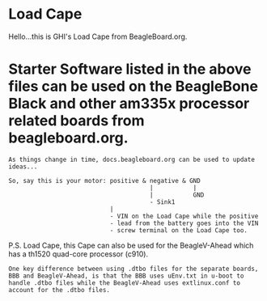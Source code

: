 # Load Cape

Hello...this is GHI's Load Cape from BeagleBoard.org.

# Starter Software listed in the above files can be used on the BeagleBone Black and other am335x processor related boards from beagleboard.org.
`As things change in time, docs.beagleboard.org can be used to update ideas...`

    So, say this is your motor: positive & negative & GND
                                           |           |
                                           |           GND
                                           - Sink1
                                |
                                - VIN on the Load Cape while the positive
                                - lead from the battery goes into the VIN
                                - screw terminal on the Load Cape too.

P.S. Load Cape, this Cape can also be used for the BeagleV-Ahead which has a th1520 quad-core processor (c910).

`One key difference between using .dtbo files for the separate boards, BBB and BeagleV-Ahead, is that the BBB uses uEnv.txt in u-boot to handle .dtbo files while the BeagleV-Ahead uses extlinux.conf to account for the .dtbo files.`
